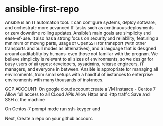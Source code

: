 # ansible-first-repo
Ansible is an IT automation tool. It can configure systems, deploy software, and orchestrate more advanced IT tasks such as continuous deployments or zero downtime rolling updates.  Ansible’s main goals are simplicity and ease-of-use. It also has a strong focus on security and reliability, featuring a minimum of moving parts, usage of OpenSSH for transport (with other transports and pull modes as alternatives), and a language that is designed around auditability by humans–even those not familiar with the program.  We believe simplicity is relevant to all sizes of environments, so we design for busy users of all types: developers, sysadmins, release engineers, IT managers, and everyone in between. Ansible is appropriate for managing all environments, from small setups with a handful of instances to enterprise environments with many thousands of instances.

GCP ACCOUNT:
On google cloud account create a VM Instance - Centos 7
Allow full access to all CLoud APIs
Allow Https and Http traffic
Save and SSH ot the machine

On Centos-7 prompt mode run ssh-keygen and 

Next, 
Create a repo on your github account. 

